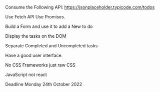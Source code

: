 Consume the Following API: https://jsonplaceholder.typicode.com/todos	 

Use Fetch API 
Use Promises. 

Build a Form and use it to add a New to do 

Display the tasks on the DOM 

Separate Completed and Uncompleted tasks 

Have a good user interface. 

No CSS Frameworks just raw CSS 

JavaScript not react 

Deadline Monday 24th October 2022 
